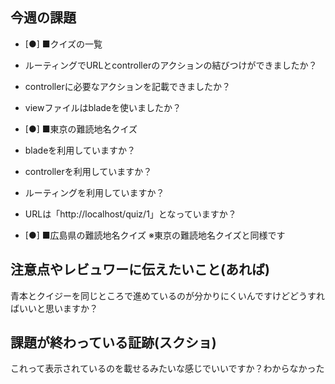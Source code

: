 ## 今週の課題
- [●] 
■クイズの一覧
- ルーティングでURLとcontrollerのアクションの結びつけができましたか？
- controllerに必要なアクションを記載できましたか？
- viewファイルはbladeを使いましたか？

- [●]
■東京の難読地名クイズ
- bladeを利用していますか？
- controllerを利用していますか？
- ルーティングを利用していますか？
- URLは「http://localhost/quiz/1」となっていますか？

- [●]
■広島県の難読地名クイズ
※東京の難読地名クイズと同様です

## 注意点やレビュワーに伝えたいこと(あれば)
青本とクイジーを同じところで進めているのが分かりにくいんですけどどうすればいいと思いますか？
## 課題が終わっている証跡(スクショ)
これって表示されているのを載せるみたいな感じでいいですか？わからなかった